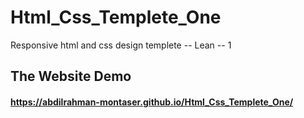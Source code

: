 # Html_Css_Templete_One
Responsive html and css design templete -- Lean -- 1

## The Website Demo
#### https://abdilrahman-montaser.github.io/Html_Css_Templete_One/
